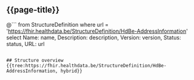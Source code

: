## {{page-title}}



@```
from StructureDefinition
where url = 'https://fhir.healthdata.be/StructureDefinition/HdBe-AddressInformation'
select 
Name: name,
Description: description,
Version: version,
Status: status,
URL: url
```

## Structure overview
{{tree:https://fhir.healthdata.be/StructureDefinition/HdBe-AddressInformation, hybrid}}

